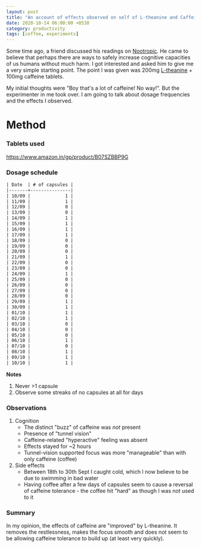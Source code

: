 ```yaml
---
layout: post
title: "An account of effects observed on self of L-theanine and Caffeine"
date: 2020-10-14 06:00:00 +0530
category: productivity
tags: [coffee, experiments]
---
```

Some time ago, a friend discussed his readings on [Nootropic][1]. He came to believe that perhaps there are ways to safely increase cognitive capacities of us humans without much harm. I got interested and asked him to give me a very simple starting point. The point I was given was 200mg [L-theanine][2] + 100mg caffeine tablets.

My initial thoughts were "Boy that's a lot of caffeine! No way!". But the experimenter in me took over. I am going to talk about dosage frequencies and the effects I observed.

# Method

### Tablets used
https://www.amazon.in/gp/product/B07SZBBP9G

### Dosage schedule
``` org
| Date  | # of capsules |
|-------+---------------|
| 10/09 |             1 |
| 11/09 |             1 |
| 12/09 |             0 |
| 13/09 |             0 |
| 14/09 |             1 |
| 15/09 |             1 |
| 16/09 |             1 |
| 17/09 |             1 |
| 18/09 |             0 |
| 19/09 |             0 |
| 20/09 |             0 |
| 21/09 |             1 |
| 22/09 |             0 |
| 23/09 |             0 |
| 24/09 |             1 |
| 25/09 |             0 |
| 26/09 |             0 |
| 27/09 |             0 |
| 28/09 |             0 |
| 29/09 |             1 |
| 30/09 |             1 |
| 01/10 |             1 |
| 02/10 |             1 |
| 03/10 |             0 |
| 04/10 |             0 |
| 05/10 |             0 |
| 06/10 |             1 |
| 07/10 |             0 |
| 08/10 |             1 |
| 09/10 |             1 |
| 10/10 |             1 |
```
**Notes**
1. Never >1 capsule
2. Observe some streaks of no capsules at all for days

### Observations
1. Cognition
   - The distinct "buzz" of caffeine was *not* present
   - Presence of "tunnel vision"
   - Caffeine-related "hyperactive" feeling was absent
   - Effects stayed for ~2 hours
   - Tunnel-vision supported focus was more "manageable" than with only caffeine (coffee)
2. Side effects
   - Between 18th to 30th Sept I caught cold, which I now believe to be due to swimming in bad water
   - Having coffee after a few days of capsules seem to cause a reversal of caffeine tolerance - the coffee hit "hard" as though I was not used to it


### Summary
In my opinion, the effects of caffeine are "improved" by L-theanine. It removes the restlessness, makes the focus smooth and does not seem to be allowing caffeine tolerance to build up (at least very quickly).


[1]: https://en.wikipedia.org/wiki/Nootropic
[2]: https://en.wikipedia.org/wiki/Theanine
